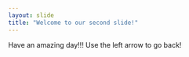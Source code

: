 ```yaml
---
layout: slide
title: "Welcome to our second slide!"
---
```

Have an amazing day!!!
Use the left arrow to go back!
